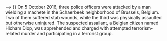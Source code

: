 --> }} On 5 October 2016, three police officers were attacked by a man wielding a machete in the Schaerbeek neighborhood of Brussels, Belgium. Two of them suffered stab wounds, while the third was physically assaulted but otherwise uninjured. The suspected assailant, a Belgian citizen named Hicham Diop, was apprehended and charged with attempted terrorism-related murder and participating in a terrorist group.
